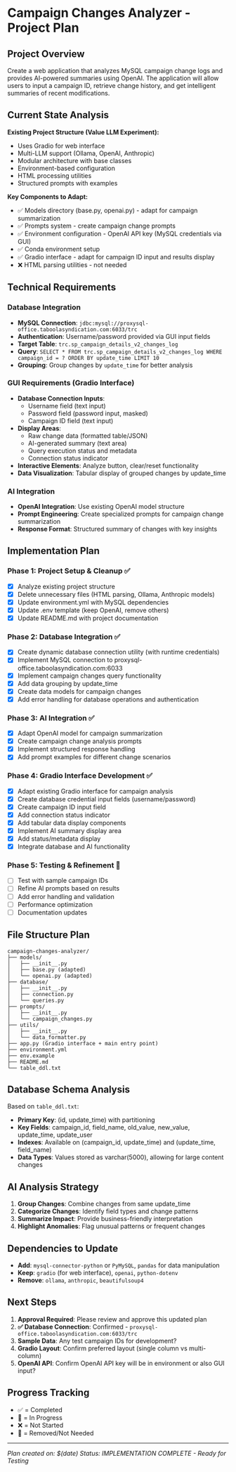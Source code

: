 # Campaign Changes Analyzer - Project Plan

## Project Overview
Create a web application that analyzes MySQL campaign change logs and provides AI-powered summaries using OpenAI. The application will allow users to input a campaign ID, retrieve change history, and get intelligent summaries of recent modifications.

## Current State Analysis
**Existing Project Structure (Value LLM Experiment):**
- Uses Gradio for web interface
- Multi-LLM support (Ollama, OpenAI, Anthropic)
- Modular architecture with base classes
- Environment-based configuration
- HTML processing utilities
- Structured prompts with examples

**Key Components to Adapt:**
- ✅ Models directory (base.py, openai.py) - adapt for campaign summarization
- ✅ Prompts system - create campaign change prompts
- ✅ Environment configuration - OpenAI API key (MySQL credentials via GUI)
- ✅ Conda environment setup
- ✅ Gradio interface - adapt for campaign ID input and results display
- ❌ HTML parsing utilities - not needed

## Technical Requirements

### Database Integration
- **MySQL Connection**: `jdbc:mysql://proxysql-office.taboolasyndication.com:6033/trc`
- **Authentication**: Username/password provided via GUI input fields
- **Target Table**: `trc.sp_campaign_details_v2_changes_log`
- **Query**: `SELECT * FROM trc.sp_campaign_details_v2_changes_log WHERE campaign_id = ? ORDER BY update_time LIMIT 10`
- **Grouping**: Group changes by `update_time` for better analysis

### GUI Requirements (Gradio Interface)
- **Database Connection Inputs**:
  - Username field (text input)
  - Password field (password input, masked)
  - Campaign ID field (text input)
- **Display Areas**: 
  - Raw change data (formatted table/JSON)
  - AI-generated summary (text area)
  - Query execution status and metadata
  - Connection status indicator
- **Interactive Elements**: Analyze button, clear/reset functionality
- **Data Visualization**: Tabular display of grouped changes by update_time

### AI Integration
- **OpenAI Integration**: Use existing OpenAI model structure
- **Prompt Engineering**: Create specialized prompts for campaign change summarization
- **Response Format**: Structured summary of changes with key insights

## Implementation Plan

### Phase 1: Project Setup & Cleanup ✅
- [x] Analyze existing project structure
- [x] Delete unnecessary files (HTML parsing, Ollama, Anthropic models)
- [x] Update environment.yml with MySQL dependencies
- [x] Update .env template (keep OpenAI, remove others)
- [x] Update README.md with project documentation

### Phase 2: Database Integration ✅
- [x] Create dynamic database connection utility (with runtime credentials)
- [x] Implement MySQL connection to proxysql-office.taboolasyndication.com:6033
- [x] Implement campaign changes query functionality
- [x] Add data grouping by update_time
- [x] Create data models for campaign changes
- [x] Add error handling for database operations and authentication

### Phase 3: AI Integration ✅
- [x] Adapt OpenAI model for campaign summarization
- [x] Create campaign change analysis prompts
- [x] Implement structured response handling
- [x] Add prompt examples for different change scenarios

### Phase 4: Gradio Interface Development ✅
- [x] Adapt existing Gradio interface for campaign analysis
- [x] Create database credential input fields (username/password)
- [x] Create campaign ID input field
- [x] Add connection status indicator
- [x] Add tabular data display components
- [x] Implement AI summary display area
- [x] Add status/metadata display
- [x] Integrate database and AI functionality

### Phase 5: Testing & Refinement 🔄
- [ ] Test with sample campaign IDs
- [ ] Refine AI prompts based on results
- [ ] Add error handling and validation
- [ ] Performance optimization
- [ ] Documentation updates

## File Structure Plan

```
campaign-changes-analyzer/
├── models/
│   ├── __init__.py
│   ├── base.py (adapted)
│   └── openai.py (adapted)
├── database/
│   ├── __init__.py
│   ├── connection.py
│   └── queries.py
├── prompts/
│   ├── __init__.py
│   └── campaign_changes.py
├── utils/
│   ├── __init__.py
│   └── data_formatter.py
├── app.py (Gradio interface + main entry point)
├── environment.yml
├── env.example
├── README.md
└── table_ddl.txt
```

## Database Schema Analysis
Based on `table_ddl.txt`:
- **Primary Key**: (id, update_time) with partitioning
- **Key Fields**: campaign_id, field_name, old_value, new_value, update_time, update_user
- **Indexes**: Available on (campaign_id, update_time) and (update_time, field_name)
- **Data Types**: Values stored as varchar(5000), allowing for large content changes

## AI Analysis Strategy
1. **Group Changes**: Combine changes from same update_time
2. **Categorize Changes**: Identify field types and change patterns
3. **Summarize Impact**: Provide business-friendly interpretation
4. **Highlight Anomalies**: Flag unusual patterns or frequent changes

## Dependencies to Update
- **Add**: `mysql-connector-python` or `PyMySQL`, `pandas` for data manipulation
- **Keep**: `gradio` (for web interface), `openai`, `python-dotenv`
- **Remove**: `ollama`, `anthropic`, `beautifulsoup4`

## Next Steps
1. **Approval Required**: Please review and approve this updated plan
2. **✅ Database Connection**: Confirmed - `proxysql-office.taboolasyndication.com:6033/trc`
3. **Sample Data**: Any test campaign IDs for development?
4. **Gradio Layout**: Confirm preferred layout (single column vs multi-column)
5. **OpenAI API**: Confirm OpenAI API key will be in environment or also GUI input?

## Progress Tracking
- ✅ = Completed
- 🔄 = In Progress  
- ❌ = Not Started
- 🚫 = Removed/Not Needed

---
*Plan created on: $(date)*
*Status: IMPLEMENTATION COMPLETE - Ready for Testing* 